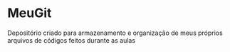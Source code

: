 # MeuGit
Depositório criado para armazenamento e organização de meus próprios arquivos de códigos feitos durante as aulas
